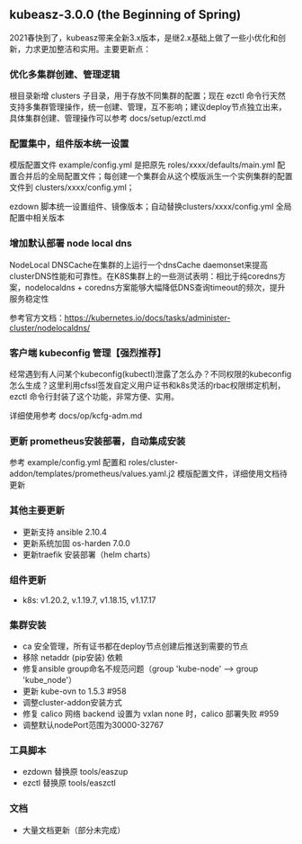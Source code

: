 ## kubeasz-3.0.0 (the Beginning of Spring)

2021春快到了，kubeasz带来全新3.x版本，是继2.x基础上做了一些小优化和创新，力求更加整洁和实用。主要更新点：

### 优化多集群创建、管理逻辑

根目录新增 clusters 子目录，用于存放不同集群的配置；现在 ezctl 命令行天然支持多集群管理操作，统一创建、管理，互不影响；建议deploy节点独立出来，具体集群创建、管理操作可以参考 docs/setup/ezctl.md

### 配置集中，组件版本统一设置

模版配置文件 example/config.yml 是把原先 roles/xxxx/defaults/main.yml 配置合并后的全局配置文件；每创建一个集群会从这个模版派生一个实例集群的配置文件到 clusters/xxxx/config.yml；

ezdown 脚本统一设置组件、镜像版本；自动替换clusters/xxxx/config.yml 全局配置中相关版本

### 增加默认部署 node local dns
NodeLocal DNSCache在集群的上运行一个dnsCache daemonset来提高clusterDNS性能和可靠性。在K8S集群上的一些测试表明：相比于纯coredns方案，nodelocaldns + coredns方案能够大幅降低DNS查询timeout的频次，提升服务稳定性

参考官方文档：https://kubernetes.io/docs/tasks/administer-cluster/nodelocaldns/

### 客户端 kubeconfig 管理【强烈推荐】

经常遇到有人问某个kubeconfig(kubectl)泄露了怎么办？不同权限的kubeconfig怎么生成？这里利用cfssl签发自定义用户证书和k8s灵活的rbac权限绑定机制，ezctl 命令行封装了这个功能，非常方便、实用。

详细使用参考 docs/op/kcfg-adm.md 

### 更新 prometheus安装部署，自动集成安装

参考 example/config.yml 配置和 roles/cluster-addon/templates/prometheus/values.yaml.j2 模版配置文件，详细使用文档待更新

### 其他主要更新

- 更新支持 ansible 2.10.4
- 更新系统加固 os-harden 7.0.0
- 更新traefik 安装部署（helm charts）

### 组件更新

- k8s: v1.20.2, v.1.19.7, v1.18.15, v1.17.17

### 集群安装

- ca 安全管理，所有证书都在deploy节点创建后推送到需要的节点
- 移除 netaddr (pip安装) 依赖
- 修复ansible group命名不规范问题（group 'kube-node' --> group 'kube_node'）
- 更新 kube-ovn to 1.5.3 #958
- 调整cluster-addon安装方式
- 修复 calico 网络 backend 设置为 vxlan none 时，calico 部署失败 #959
- 调整默认nodePort范围为30000-32767

### 工具脚本

- ezdown 替换原 tools/easzup
- ezctl 替换原 tools/easzctl

### 文档

- 大量文档更新（部分未完成）
